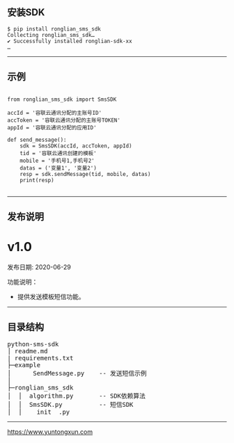   
## 安装SDK
```console
$ pip install ronglian_sms_sdk
Collecting ronglian_sms_sdk…
✔ Successfully installed ronglian-sdk-xx
…
```
--------------------------------

## 示例
<pre>
<code>
from ronglian_sms_sdk import SmsSDK

accId = '容联云通讯分配的主账号ID'
accToken = '容联云通讯分配的主账号TOKEN'
appId = '容联云通讯分配的应用ID'

def send_message():
    sdk = SmsSDK(accId, accToken, appId)
    tid = '容联云通讯创建的模板'
    mobile = '手机号1,手机号2'
    datas = ('变量1', '变量2')
    resp = sdk.sendMessage(tid, mobile, datas)
    print(resp)
</code>
</pre>
--------------------------------

## 发布说明
# v1.0

发布日期: 2020-06-29

功能说明：
- 提供发送模板短信功能。
--------------------------------

## 目录结构
<pre>
python-sms-sdk
│ readme.md
| requirements.txt
├─example
│      SendMessage.py    -- 发送短信示例
│
├─ronglian_sms_sdk
│  │  algorithm.py       -- SDK依赖算法
│  │  SmsSDK.py          -- 短信SDK
│  │  __init__.py
</pre>
--------------------------------

https://www.yuntongxun.com
